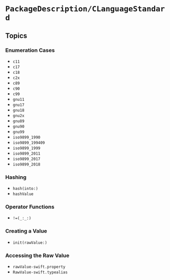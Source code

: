 # ``PackageDescription/CLanguageStandard``

## Topics

### Enumeration Cases

- ``c11``
- ``c17``
- ``c18``
- ``c2x``
- ``c89``
- ``c90``
- ``c99``
- ``gnu11``
- ``gnu17``
- ``gnu18``
- ``gnu2x``
- ``gnu89``
- ``gnu90``
- ``gnu99``
- ``iso9899_1990``
- ``iso9899_199409``
- ``iso9899_1999``
- ``iso9899_2011``
- ``iso9899_2017``
- ``iso9899_2018``

### Hashing

- ``hash(into:)``
- ``hashValue``

### Operator Functions

- ``!=(_:_:)``

### Creating a Value

- ``init(rawValue:)``

### Accessing the Raw Value

- ``rawValue-swift.property``
- ``RawValue-swift.typealias``

